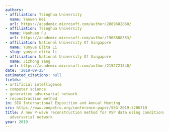```yaml
---
authors:
- affiliation: Tsinghua University
  name: Yanwen Wei
  url: https://academic.microsoft.com/author/2889682860/
- affiliation: Tsinghua University
  name: Haohuan Fu
  url: https://academic.microsoft.com/author/1968888353/
- affiliation: National University Of Singapore
  name: Yunyue Elita Li
  slug: yunyue_elita_li
- affiliation: National University Of Singapore
  name: Jizhong Yang
  url: https://academic.microsoft.com/author/2152721340/
date: '2019-09-25'
estimated_citations: null
fields:
- artificial intelligence
- computer science
- generative adversarial network
- reconstruction method
in: SEG International Exposition and Annual Meeting
src: https://www.onepetro.org/conference-paper/SEG-2019-3206719
title: A new P-wave reconstruction method for VSP data using conditional generative
  adversarial network
year: 2019
---
```

